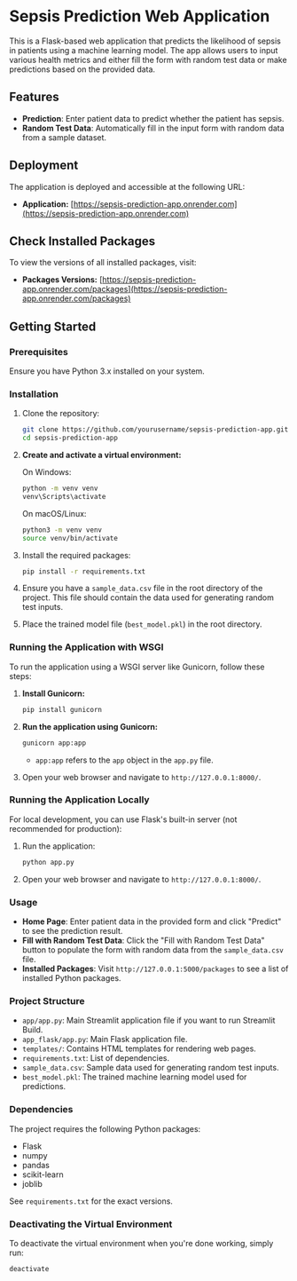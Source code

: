 # Sepsis Prediction Web Application

This is a Flask-based web application that predicts the likelihood of sepsis in patients using a machine learning model. The app allows users to input various health metrics and either fill the form with random test data or make predictions based on the provided data.

## Features

- **Prediction**: Enter patient data to predict whether the patient has sepsis.
- **Random Test Data**: Automatically fill in the input form with random data from a sample dataset.

## Deployment

The application is deployed and accessible at the following URL:

- **Application:** [https://sepsis-prediction-app.onrender.com](https://sepsis-prediction-app.onrender.com)

## Check Installed Packages

To view the versions of all installed packages, visit:

- **Packages Versions:** [https://sepsis-prediction-app.onrender.com/packages](https://sepsis-prediction-app.onrender.com/packages)

## Getting Started

### Prerequisites

Ensure you have Python 3.x installed on your system.

### Installation

1. Clone the repository:
    ```bash
    git clone https://github.com/yourusername/sepsis-prediction-app.git
    cd sepsis-prediction-app
    ```

2. **Create and activate a virtual environment:**

    On Windows:
    ```bash
    python -m venv venv
    venv\Scripts\activate
    ```

    On macOS/Linux:
    ```bash
    python3 -m venv venv
    source venv/bin/activate
    ```

3. Install the required packages:
    ```bash
    pip install -r requirements.txt
    ```

4. Ensure you have a `sample_data.csv` file in the root directory of the project. This file should contain the data used for generating random test inputs.

5. Place the trained model file (`best_model.pkl`) in the root directory.

### Running the Application with WSGI

To run the application using a WSGI server like Gunicorn, follow these steps:

1. **Install Gunicorn:**
    ```bash
    pip install gunicorn
    ```

2. **Run the application using Gunicorn:**
    ```bash
    gunicorn app:app
    ```

    - `app:app` refers to the `app` object in the `app.py` file.

3. Open your web browser and navigate to `http://127.0.0.1:8000/`.

### Running the Application Locally

For local development, you can use Flask's built-in server (not recommended for production):

1. Run the application:
    ```bash
    python app.py
    ```

2. Open your web browser and navigate to `http://127.0.0.1:8000/`.

### Usage

- **Home Page**: Enter patient data in the provided form and click "Predict" to see the prediction result.
- **Fill with Random Test Data**: Click the "Fill with Random Test Data" button to populate the form with random data from the `sample_data.csv` file.
- **Installed Packages**: Visit `http://127.0.0.1:5000/packages` to see a list of installed Python packages.

### Project Structure

- `app/app.py`: Main Streamlit application file if you want to run Streamlit Build.
- `app_flask/app.py`: Main Flask application file.
- `templates/`: Contains HTML templates for rendering web pages.
- `requirements.txt`: List of dependencies.
- `sample_data.csv`: Sample data used for generating random test inputs.
- `best_model.pkl`: The trained machine learning model used for predictions.

### Dependencies

The project requires the following Python packages:
- Flask
- numpy
- pandas
- scikit-learn
- joblib

See `requirements.txt` for the exact versions.

### Deactivating the Virtual Environment

To deactivate the virtual environment when you're done working, simply run:

```bash
deactivate
